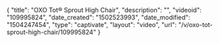 {
    "title": "OXO Tot&reg; Sprout High Chair",
    "description": "",
    "videoid": "109995824",
    "date_created": "1502523993",
    "date_modified": "1504247454",
    "type": "captivate",
    "layout": "video",
    "url": "\/v\/oxo-tot-sprout-high-chair\/109995824"
}